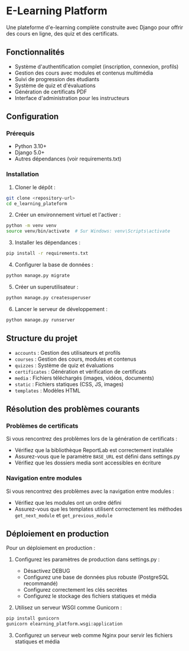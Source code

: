# E-Learning Platform

Une plateforme d'e-learning complète construite avec Django pour offrir des cours en ligne, des quiz et des certificats.

## Fonctionnalités

- Système d'authentification complet (inscription, connexion, profils)
- Gestion des cours avec modules et contenus multimédia
- Suivi de progression des étudiants
- Système de quiz et d'évaluations
- Génération de certificats PDF
- Interface d'administration pour les instructeurs

## Configuration

### Prérequis

- Python 3.10+
- Django 5.0+
- Autres dépendances (voir requirements.txt)

### Installation

1. Cloner le dépôt :
```bash
git clone <repository-url>
cd e_learning_plateform
```

2. Créer un environnement virtuel et l'activer :
```bash
python -m venv venv
source venv/bin/activate  # Sur Windows: venv\Scripts\activate
```

3. Installer les dépendances :
```bash
pip install -r requirements.txt
```

4. Configurer la base de données :
```bash
python manage.py migrate
```

5. Créer un superutilisateur :
```bash
python manage.py createsuperuser
```

6. Lancer le serveur de développement :
```bash
python manage.py runserver
```

## Structure du projet

- `accounts` : Gestion des utilisateurs et profils
- `courses` : Gestion des cours, modules et contenus
- `quizzes` : Système de quiz et évaluations
- `certificates` : Génération et vérification de certificats
- `media` : Fichiers téléchargés (images, vidéos, documents)
- `static` : Fichiers statiques (CSS, JS, images)
- `templates` : Modèles HTML

## Résolution des problèmes courants

### Problèmes de certificats

Si vous rencontrez des problèmes lors de la génération de certificats :
- Vérifiez que la bibliothèque ReportLab est correctement installée
- Assurez-vous que le paramètre `BASE_URL` est défini dans settings.py
- Vérifiez que les dossiers media sont accessibles en écriture

### Navigation entre modules

Si vous rencontrez des problèmes avec la navigation entre modules :
- Vérifiez que les modules ont un ordre défini
- Assurez-vous que les templates utilisent correctement les méthodes `get_next_module` et `get_previous_module`

## Déploiement en production

Pour un déploiement en production :
1. Configurez les paramètres de production dans settings.py :
   - Désactivez DEBUG
   - Configurez une base de données plus robuste (PostgreSQL recommandé)
   - Configurez correctement les clés secrètes
   - Configurez le stockage des fichiers statiques et média

2. Utilisez un serveur WSGI comme Gunicorn :
```bash
pip install gunicorn
gunicorn elearning_platform.wsgi:application
```

3. Configurez un serveur web comme Nginx pour servir les fichiers statiques et média



